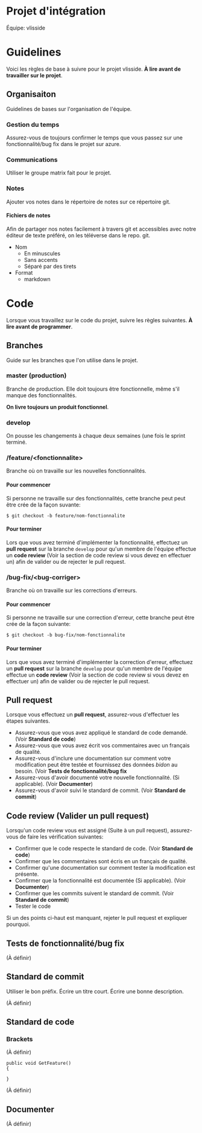 
Projet d'intégration
====================

Équipe: vlisside

# Guidelines
Voici les règles de base à suivre pour le projet vlisside. **À lire avant de travailler sur le projet**.

## Organisaiton
Guidelines de bases sur l'organisation de l'équipe.

### Gestion du temps
Assurez-vous de toujours confirmer le temps que vous passez sur une fonctionnalité/bug fix dans le projet sur azure.

### Communications
Utiliser le groupe matrix fait pour le projet.

### Notes
Ajouter vos notes dans le répertoire de notes sur ce répertoire git.

#### Fichiers de notes
Afin de partager nos notes facilement à travers git et accessibles avec
notre éditeur de texte préféré, on les téléverse dans le repo. git.

- Nom
  - En minuscules
  - Sans accents
  - Séparé par des tirets
- Format
  - markdown

# Code
Lorsque vous travaillez sur le code du projet, suivre les règles suivantes. **À lire avant de programmer**.

## Branches
Guide sur les branches que l'on utilise dans le projet.

### master (production)
Branche de production. Elle doit toujours être fonctionnelle, même s'il
manque des fonctionnalités.

**On livre toujours un produit fonctionnel**.

### develop
On pousse les changements à chaque deux semaines (une fois le sprint
terminé.

### /feature/\<fonctionnalite>
Branche où on travaille sur les nouvelles fonctionnalités.

#### Pour commencer
Si personne ne travaille sur des fonctionnalités, cette branche peut peut 
être crée de la façon suvante:

```
$ git checkout -b feature/nom-fonctionnalite
```

#### Pour terminer
Lors que vous avez terminé d'implémenter la fonctionnalité, effectuez un
**pull request** sur la branche `develop` pour qu'un membre de l'équipe
effectue un **code review** (Voir la section de code review si vous devez
en effectuer un) afin de valider ou de rejecter le pull request.

### /bug-fix/\<bug-corriger>
Branche où on travaille sur les corrections d'erreurs.

#### Pour commencer
Si personne ne travaille sur une correction d'erreur, cette branche peut
être crée de la façon suivante:
 
```
$ git checkout -b bug-fix/nom-fonctionnalite
```

#### Pour terminer
Lors que vous avez terminé d'implémenter la correction d'erreur, effectuez
un **pull request** sur la branche `develop` pour qu'un membre de l'équipe
effectue un **code review** (Voir la section de code review si vous devez
en effectuer un) afin de valider ou de rejecter le pull request.

## Pull request
Lorsque vous effectuez un **pull request**, assurez-vous d'effectuer les étapes suivantes.

- Assurez-vous que vous avez appliqué le standard de code demandé. (Voir **Standard de code**)
- Assurez-vous que vous avez écrit vos commentaires avec un français de qualité.
- Assurez-vous d'inclure une documentation sur comment votre modification peut être testée et fournissez des données *bidon* au besoin. (Voir **Tests de fonctionnalité/bug fix**
- Assurez-vous d'avoir documenté votre nouvelle fonctionnalité. (Si applicable). (Voir **Documenter**)
- Assurez-vous d'avoir suivi le standard de commit. (Voir **Standard de commit**)

## Code review (Valider un pull request)
Lorsqu'un code review vous est assigné (Suite à un pull request), 
assurez-vous de faire les vérification suivantes:

- Confirmer que le code respecte le standard de code. (Voir **Standard de code**)
- Confirmer que les commentaires sont écris en un français de qualité.
- Confirmer qu'une documentation sur comment tester la modification est présente.
- Confirmer que la fonctionnalité est documentée (Si applicable). (Voir **Documenter**)
- Confirmer que les commits suivent le standard de commit. (Voir **Standard de commit**)
- Tester le code

Si un des points ci-haut est manquant, rejeter le pull request et expliquer pourquoi.

## Tests de fonctionnalité/bug fix
(À définir)

## Standard de commit
Utiliser le bon préfix.
Écrire un titre court.
Écrire une bonne description.

(À définir)

## Standard de code

### Brackets
(À définir)

```
public void GetFeature()
{

}
```

(À définir)

## Documenter
(À définir)

